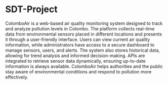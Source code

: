 # SDT-Project

ColomboAir is a web-based air quality monitoring system designed to track and analyze pollution levels in Colombo. The platform collects real-time data from environmental sensors placed in different locations and presents it through a user-friendly interface. Users can view current air quality information, while administrators have access to a secure dashboard to manage sensors, users, and alerts. 
  The system also stores historical data, allowing for trend analysis and informed decision-making. APIs are integrated to retrieve sensor data dynamically, ensuring up-to-date information is always available. ColomboAir helps authorities and the public stay aware of environmental conditions and respond to pollution more effectively.
